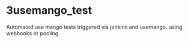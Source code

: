 # 3usemango_test
Automated use mango tests triggered via jenkins and usemango.
using webhooks or pooling
